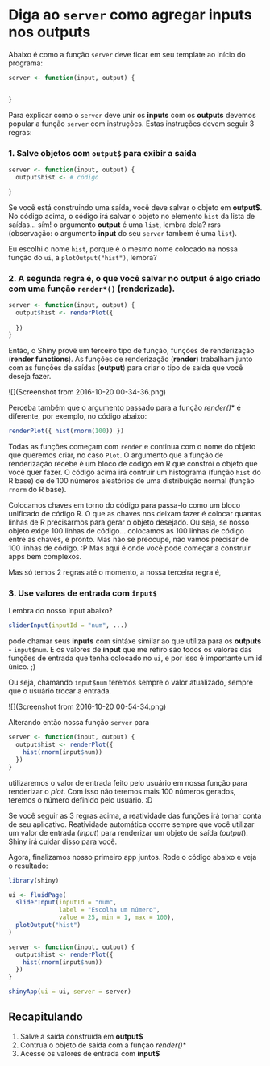 # Diga ao `server` como agregar inputs nos outputs

Abaixo é como a função `server` deve ficar em seu template ao início do programa:

  ```r
  server <- function(input, output) {


  }
  ```

Para explicar como o `server` deve unir os **inputs** com os **outputs** devemos popular a função `server` com instruções. Estas instruções devem seguir 3 regras:
### 1. Salve objetos com `output$` para exibir a saída 
  ```r
  server <- function(input, output) {
    output$hist <- # código

  }
  ```
  Se você está construindo uma saída, você deve salvar o objeto em **output$**. No código acima, o código irá salvar o objeto no elemento `hist` da lista de saídas... sím! o argumento **output** é uma `list`, lembra dela? rsrs (observação: o argumento **input** do seu `server` tambem é uma `list`).
  
  Eu escolhi o nome `hist`, porque é o mesmo nome colocado na nossa função do `ui`, a `plotOutput("hist")`, lembra?
  
### 2. A segunda regra é, o que você salvar no output é algo criado com uma função `render*()` (renderizada).
  ```r
  server <- function(input, output) {
    output$hist <- renderPlot({
    
    })
  }
  ```
Então, o Shiny provê um terceiro tipo de função, funções de renderização (**render functions**). As funções de renderização (**render**) trabalham junto com as funções de saídas (**output**) para criar o tipo de saída que você deseja fazer.

![](Screenshot from 2016-10-20 00-34-36.png)

Perceba também que o argumento passado para a função **render*()** é diferente, por exemplo, no código abaixo:

  ```r
  renderPlot({ hist(rnorm(100)) })
  ```

Todas as funções começam com `render` e continua com o nome do objeto que queremos criar, no caso `Plot`. O argumento que a função de renderização recebe é um bloco de código em R que constrói o objeto que você quer fazer. O código acima irá contruir um histograma (função `hist` do R base) de de 100 números aleatórios de uma distribuição normal (função `rnorm` do R base).

Colocamos chaves em torno do código para passa-lo como um bloco unificado de código R. O que as chaves nos deixam fazer é colocar quantas linhas de R precisarmos para gerar o objeto desejado. Ou seja, se nosso objeto exige 100 linhas de código... colocamos as 100 linhas de código entre as chaves, e pronto. Mas não se preocupe, não vamos precisar de 100 linhas de código. :P Mas aqui é onde você pode começar a construir apps bem complexos.

Mas só temos 2 regras até o momento, a nossa terceira regra é,

### 3. Use valores de entrada com `input$`

Lembra do nosso input abaixo?

  ```r
  sliderInput(inputId = "num", ...)
  ```
pode chamar seus **inputs** com sintáxe similar ao que utiliza para os **outputs** - `input$num`. E os valores de **input** que me refiro são todos os valores das funções de entrada que tenha colocado no `ui`, e por isso é importante um id único. ;)

Ou seja, chamando `input$num` teremos sempre o valor atualizado, sempre que o usuário trocar a entrada.

![](Screenshot from 2016-10-20 00-54-34.png)

Alterando então nossa função `server` para

  ```r
  server <- function(input, output) {
    output$hist <- renderPlot({
      hist(rnorm(input$num))
    })
  }
  ```
utilizaremos o valor de entrada feito pelo usuário em nossa função para renderizar o *plot*. Com isso não teremos mais 100 números gerados, teremos o número definido pelo usuário. :D

Se você seguir as 3 regras acima, a reatividade das funções irá tomar conta de seu aplicativo. Reatividade automática ocorre sempre  que você utilizar um valor de entrada (*input*) para renderizar um objeto de saída (*output*). Shiny irá cuidar disso para você.

Agora, finalizamos nosso primeiro app juntos. Rode o código abaixo e veja o resultado:

  ```r
  library(shiny)

  ui <- fluidPage(
    sliderInput(inputId = "num",
                label = "Escolha um número",
                value = 25, min = 1, max = 100),
    plotOutput("hist")
  )

  server <- function(input, output) {
    output$hist <- renderPlot({
      hist(rnorm(input$num))
    })
  }

  shinyApp(ui = ui, server = server)
  ```
  
  ## Recapitulando
  
  1. Salve a saída construída em **output$**
  2. Contrua o objeto de saída com a funçao **render*()**
  3. Acesse os valores de entrada com **input$**